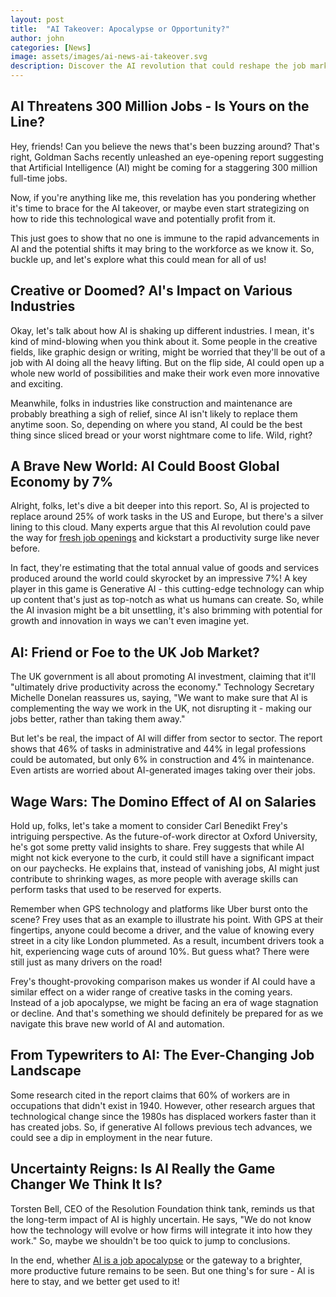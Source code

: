 ```yaml
---
layout: post
title:  "AI Takeover: Apocalypse or Opportunity?"
author: john
categories: [News]
image: assets/images/ai-news-ai-takeover.svg
description: Discover the AI revolution that could reshape the job market - will you ride the wave of innovation or get caught in the undertow of wage decline?
---
```


## AI Threatens 300 Million Jobs - Is Yours on the Line? 

Hey, friends! Can you believe the news that's been buzzing around? That's right, Goldman Sachs recently unleashed an eye-opening report suggesting that Artificial Intelligence (AI) might be coming for a staggering 300 million full-time jobs. 

Now, if you're anything like me, this revelation has you pondering whether it's time to brace for the AI takeover, or maybe even start strategizing on how to ride this technological wave and potentially profit from it. 

This just goes to show that no one is immune to the rapid advancements in AI and the potential shifts it may bring to the workforce as we know it. So, buckle up, and let's explore what this could mean for all of us!


## Creative or Doomed? AI's Impact on Various Industries

Okay, let's talk about how AI is shaking up different industries. I mean, it's kind of mind-blowing when you think about it. Some people in the creative fields, like graphic design or writing, might be worried that they'll be out of a job with AI doing all the heavy lifting. But on the flip side, AI could open up a whole new world of possibilities and make their work even more innovative and exciting. 

Meanwhile, folks in industries like construction and maintenance are probably breathing a sigh of relief, since AI isn't likely to replace them anytime soon. So, depending on where you stand, AI could be the best thing since sliced bread or your worst nightmare come to life. Wild, right?


## A Brave New World: AI Could Boost Global Economy by 7%

Alright, folks, let's dive a bit deeper into this report. So, AI is projected to replace around 25% of work tasks in the US and Europe, but there's a silver lining to this cloud. Many experts argue that this AI revolution could pave the way for [fresh job openings](https://www.gov.uk/government/news/government-commits-up-to-35-billion-to-future-of-tech-and-science) and kickstart a productivity surge like never before. 

In fact, they're estimating that the total annual value of goods and services produced around the world could skyrocket by an impressive 7%! A key player in this game is Generative AI - this cutting-edge technology can whip up content that's just as top-notch as what us humans can create. So, while the AI invasion might be a bit unsettling, it's also brimming with potential for growth and innovation in ways we can't even imagine yet.


## AI: Friend or Foe to the UK Job Market?

The UK government is all about promoting AI investment, claiming that it'll "ultimately drive productivity across the economy." Technology Secretary Michelle Donelan reassures us, saying, "We want to make sure that AI is complementing the way we work in the UK, not disrupting it - making our jobs better, rather than taking them away."

But let's be real, the impact of AI will differ from sector to sector. The report shows that 46% of tasks in administrative and 44% in legal professions could be automated, but only 6% in construction and 4% in maintenance. Even artists are worried about AI-generated images taking over their jobs.


## Wage Wars: The Domino Effect of AI on Salaries

Hold up, folks, let's take a moment to consider Carl Benedikt Frey's intriguing perspective. As the future-of-work director at Oxford University, he's got some pretty valid insights to share. Frey suggests that while AI might not kick everyone to the curb, it could still have a significant impact on our paychecks. He explains that, instead of vanishing jobs, AI might just contribute to shrinking wages, as more people with average skills can perform tasks that used to be reserved for experts.

Remember when GPS technology and platforms like Uber burst onto the scene? Frey uses that as an example to illustrate his point. With GPS at their fingertips, anyone could become a driver, and the value of knowing every street in a city like London plummeted. As a result, incumbent drivers took a hit, experiencing wage cuts of around 10%. But guess what? There were still just as many drivers on the road!

Frey's thought-provoking comparison makes us wonder if AI could have a similar effect on a wider range of creative tasks in the coming years. Instead of a job apocalypse, we might be facing an era of wage stagnation or decline. And that's something we should definitely be prepared for as we navigate this brave new world of AI and automation.


## From Typewriters to AI: The Ever-Changing Job Landscape

Some research cited in the report claims that 60% of workers are in occupations that didn't exist in 1940. However, other research argues that technological change since the 1980s has displaced workers faster than it has created jobs. So, if generative AI follows previous tech advances, we could see a dip in employment in the near future.


## Uncertainty Reigns: Is AI Really the Game Changer We Think It Is?

Torsten Bell, CEO of the Resolution Foundation think tank, reminds us that the long-term impact of AI is highly uncertain. He says, "We do not know how the technology will evolve or how firms will integrate it into how they work." So, maybe we shouldn't be too quick to jump to conclusions.

In the end, whether [AI is a job apocalypse](https://techwizco.com/how-artificial-intelligence-changing-job-market/) or the gateway to a brighter, more productive future remains to be seen. But one thing's for sure - AI is here to stay, and we better get used to it!
